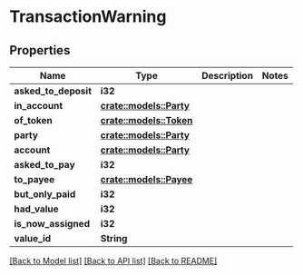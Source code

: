 # TransactionWarning

## Properties

Name | Type | Description | Notes
------------ | ------------- | ------------- | -------------
**asked_to_deposit** | **i32** |  | 
**in_account** | [**crate::models::Party**](Party.md) |  | 
**of_token** | [**crate::models::Token**](Token.md) |  | 
**party** | [**crate::models::Party**](Party.md) |  | 
**account** | [**crate::models::Party**](Party.md) |  | 
**asked_to_pay** | **i32** |  | 
**to_payee** | [**crate::models::Payee**](Payee.md) |  | 
**but_only_paid** | **i32** |  | 
**had_value** | **i32** |  | 
**is_now_assigned** | **i32** |  | 
**value_id** | **String** |  | 

[[Back to Model list]](../README.md#documentation-for-models) [[Back to API list]](../README.md#documentation-for-api-endpoints) [[Back to README]](../README.md)


